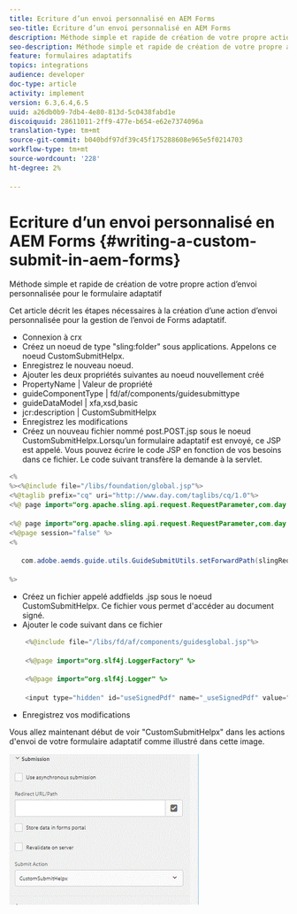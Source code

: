 ```yaml
---
title: Ecriture d’un envoi personnalisé en AEM Forms
seo-title: Ecriture d’un envoi personnalisé en AEM Forms
description: Méthode simple et rapide de création de votre propre action d’envoi personnalisée pour le formulaire adaptatif
seo-description: Méthode simple et rapide de création de votre propre action d’envoi personnalisée pour le formulaire adaptatif
feature: formulaires adaptatifs
topics: integrations
audience: developer
doc-type: article
activity: implement
version: 6.3,6.4,6.5
uuid: a26db0b9-7db4-4e80-813d-5c0438fabd1e
discoiquuid: 28611011-2ff9-477e-b654-e62e7374096a
translation-type: tm+mt
source-git-commit: b040bdf97df39c45f175288608e965e5f0214703
workflow-type: tm+mt
source-wordcount: '228'
ht-degree: 2%

---
```



# Ecriture d’un envoi personnalisé en AEM Forms {#writing-a-custom-submit-in-aem-forms}

Méthode simple et rapide de création de votre propre action d’envoi personnalisée pour le formulaire adaptatif

Cet article décrit les étapes nécessaires à la création d’une action d’envoi personnalisée pour la gestion de l’envoi de Forms adaptatif.

* Connexion à crx
* Créez un noeud de type &quot;sling:folder&quot; sous applications. Appelons ce noeud CustomSubmitHelpx.
* Enregistrez le nouveau noeud.
* Ajouter les deux propriétés suivantes au noeud nouvellement créé
* PropertyName       | Valeur de propriété
* guideComponentType | fd/af/components/guidesubmittype
* guideDataModel     | xfa,xsd,basic
* jcr:description   | CustomSubmitHelpx
* Enregistrez les modifications
* Créez un nouveau fichier nommé post.POST.jsp sous le noeud CustomSubmitHelpx.Lorsqu’un formulaire adaptatif est envoyé, ce JSP est appelé. Vous pouvez écrire le code JSP en fonction de vos besoins dans ce fichier. Le code suivant transfère la demande à la servlet.

```java
<%
%><%@include file="/libs/foundation/global.jsp"%>
<%@taglib prefix="cq" uri="http://www.day.com/taglibs/cq/1.0"%>
<%@ page import="org.apache.sling.api.request.RequestParameter,com.day.cq.wcm.api.WCMMode,com.adobe.forms.common.submitutils.CustomParameterRequest,com.adobe.aemds.guide.submitutils.*" %>

<%@ page import="org.apache.sling.api.request.RequestParameter,com.day.cq.wcm.api.WCMMode" %>
<%@page session="false" %>
<%

   com.adobe.aemds.guide.utils.GuideSubmitUtils.setForwardPath(slingRequest,"/bin/storeafsubmission",null,null);

%>
```

* Créez un fichier appelé addfields .jsp sous le noeud CustomSubmitHelpx. Ce fichier vous permet d&#39;accéder au document signé.
* Ajouter le code suivant dans ce fichier

```java
    <%@include file="/libs/fd/af/components/guidesglobal.jsp"%>

    <%@page import="org.slf4j.LoggerFactory" %>

    <%@page import="org.slf4j.Logger" %>

    <input type="hidden" id="useSignedPdf" name="_useSignedPdf" value=""/>;
```

* Enregistrez vos modifications

Vous allez maintenant début de voir &quot;CustomSubmitHelpx&quot; dans les actions d&#39;envoi de votre formulaire adaptatif comme illustré dans cette image.

![Formulaire adaptatif avec envoi personnalisé](assets/capture-2.gif)

